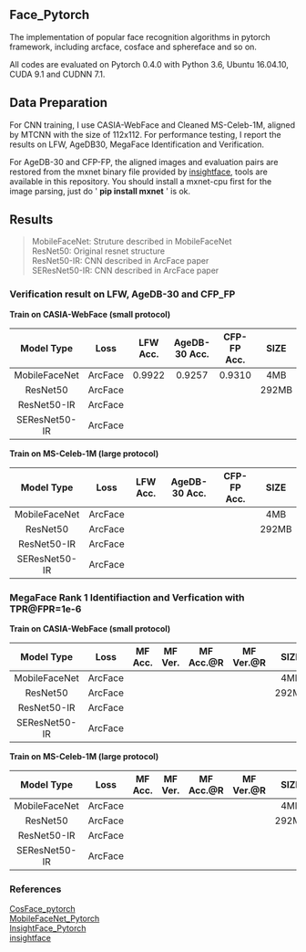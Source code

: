 ## Face_Pytorch
The implementation of  popular face recognition algorithms in pytorch framework, including arcface, cosface and sphereface and so on.

All codes are evaluated on Pytorch 0.4.0 with Python 3.6, Ubuntu 16.04.10, CUDA 9.1 and CUDNN 7.1.


## Data Preparation
For CNN training, I use CASIA-WebFace and Cleaned MS-Celeb-1M, aligned by MTCNN with the size of 112x112.  For performance testing, I report the results on LFW, AgeDB30, MegaFace Identification and Verification.

For AgeDB-30 and CFP-FP, the aligned images and evaluation pairs are restored from the mxnet binary file provided by [insightface](https://github.com/deepinsight/insightface), tools are available in this repository. You should install a mxnet-cpu first for the image parsing, just do ' **pip install mxnet** ' is ok.

## Results
> MobileFaceNet: Struture described in MobileFaceNet  
> ResNet50: Original resnet structure  
> ResNet50-IR: CNN described in ArcFace paper  
> SEResNet50-IR: CNN described in ArcFace paper 
### Verification result on LFW, AgeDB-30 and CFP_FP
**Train on CASIA-WebFace (small protocol)**

  Model Type    |   Loss    | LFW Acc. | AgeDB-30 Acc.| CFP-FP Acc. |  SIZE 
:--------------:|:---------:|:--------:|:------------:|:-----------:|:------:|
MobileFaceNet   |  ArcFace  |  0.9922  |    0.9257    |   0.9310    |  4MB
ResNet50        |  ArcFace  |          |              |             | 292MB 
ResNet50-IR     |  ArcFace  |          |              |             |         
SEResNet50-IR   |  ArcFace  |          |              |             |         

**Train on MS-Celeb-1M (large protocol)**  

  Model Type    |   Loss    | LFW Acc. | AgeDB-30 Acc.| CFP-FP Acc. |  SIZE 
:--------------:|:---------:|:--------:|:------------:|:-----------:|:------:|
MobileFaceNet   |  ArcFace  |          |              |             |  4MB
ResNet50        |  ArcFace  |          |              |             | 292MB 
ResNet50-IR     |  ArcFace  |          |              |             |         
SEResNet50-IR   |  ArcFace  |          |              |             |        

### MegaFace Rank 1 Identifiaction and Verfication with TPR@FPR=1e-6
**Train on CASIA-WebFace (small protocol)**   

  Model Type    |   Loss    | MF Acc. | MF Ver. | MF Acc.@R | MF Ver.@R |  SIZE 
:--------------:|:---------:|:-------:|:-------:|:---------:|:---------:|:-----:
MobileFaceNet   |  ArcFace  |         |         |           |           |  4MB
ResNet50        |  ArcFace  |         |         |           |           | 292MB 
ResNet50-IR     |  ArcFace  |         |         |           |           |
SEResNet50-IR   |  ArcFace  |         |         |           |           |

**Train on MS-Celeb-1M (large protocol)**  

  Model Type    |   Loss    | MF Acc. | MF Ver. | MF Acc.@R | MF Ver.@R |  SIZE 
:--------------:|:---------:|:-------:|:-------:|:---------:|:---------:|:-----:
MobileFaceNet   |  ArcFace  |         |         |           |           |  4MB
ResNet50        |  ArcFace  |         |         |           |           | 292MB 
ResNet50-IR     |  ArcFace  |         |         |           |           |
SEResNet50-IR   |  ArcFace  |         |         |           |           |


### References
[CosFace_pytorch](https://github.com/MuggleWang/CosFace_pytorch)  
[MobileFaceNet_Pytorch](https://github.com/Xiaoccer/MobileFaceNet_Pytorch)  
[InsightFace_Pytorch](https://github.com/TreB1eN/InsightFace_Pytorch)  
[insightface](https://github.com/deepinsight/insightface)